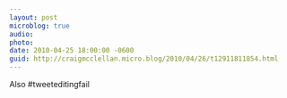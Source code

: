 ```yaml
---
layout: post
microblog: true
audio: 
photo: 
date: 2010-04-25 18:00:00 -0600
guid: http://craigmcclellan.micro.blog/2010/04/26/t12911811854.html
---
```

Also #tweeteditingfail
